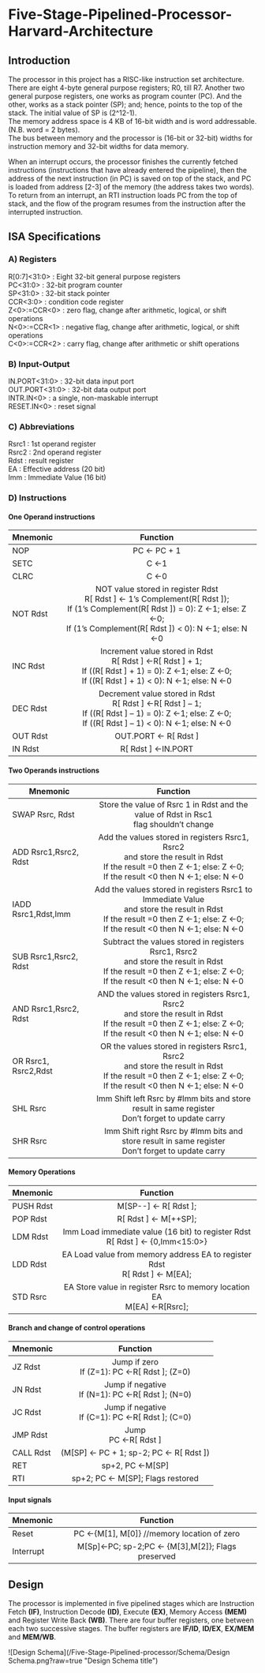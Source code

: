 # Five-Stage-Pipelined-Processor-Harvard-Architecture 
## Introduction
The processor in this project has a RISC-like instruction set architecture.  
There are eight 4-byte general purpose registers; R0, till R7. Another two general purpose registers, one works as program
counter (PC). And the other, works as a stack pointer (SP); and; hence, points to the top of the
stack. The initial value of SP is (2^12-1).   
The memory address space is 4 KB of 16-bit width and is word addressable. (N.B. word = 2 bytes).   
The bus between memory and the processor is (16-bit or 32-bit) widths for instruction memory and 32-bit widths for data memory.  

When an interrupt occurs, the processor finishes the currently fetched instructions (instructions that
have already entered the pipeline), then the address of the next instruction (in PC) is saved on top of
the stack, and PC is loaded from address [2-3] of the memory (the address takes two words). To
return from an interrupt, an RTI instruction loads PC from the top of stack, and the flow of the
program resumes from the instruction after the interrupted instruction.  

## ISA Specifications
### A) Registers
R[0:7]<31:0> : Eight 32-bit general purpose registers  
PC<31:0>     : 32-bit program counter  
SP<31:0>     : 32-bit stack pointer  
CCR<3:0>     : condition code register  
Z<0>:=CCR<0> : zero flag, change after arithmetic, logical, or shift operations  
N<0>:=CCR<1> : negative flag, change after arithmetic, logical, or shift operations  
C<0>:=CCR<2> : carry flag, change after arithmetic or shift operations  

### B) Input-Output
IN.PORT<31:0>  : 32-bit data input port  
OUT.PORT<31:0> : 32-bit data output port  
INTR.IN<0>     : a single, non-maskable interrupt  
RESET.IN<0>    : reset signal  

### C) Abbreviations
Rsrc1 : 1st operand register  
Rsrc2 : 2nd operand register   
Rdst  : result register  
EA    : Effective address (20 bit)  
Imm   : Immediate Value (16 bit)  

### D) Instructions

#### One Operand instructions

| Mnemonic      | Function      | 
| ------------- |:-------------:| 
| NOP           |  PC ← PC + 1  |  
| SETC          | C ←1      | 
| CLRC          | C ←0      | 
| NOT Rdst      | NOT value stored in register Rdst<br> R[ Rdst ] ← 1’s Complement(R[ Rdst ]);<br>If (1’s Complement(R[ Rdst ]) = 0): Z ←1; else: Z ←0;<br>  If (1’s Complement(R[ Rdst ]) < 0): N ←1; else: N ←0|   
| INC Rdst      | Increment value stored in Rdst<br> R[ Rdst ] ←R[ Rdst ] + 1;<br> If ((R[ Rdst ] + 1) = 0): Z ←1; else: Z ←0;<br> If ((R[ Rdst ] + 1) < 0): N ←1; else: N ←0|  
| DEC Rdst      | Decrement value stored in Rdst<br>R[ Rdst ] ←R[ Rdst ] – 1; <br>If ((R[ Rdst ] – 1) = 0): Z ←1; else: Z ←0;<br>If ((R[ Rdst ] – 1) < 0): N ←1; else: N ←0|  
| OUT Rdst      | OUT.PORT ← R[ Rdst ]| 
| IN Rdst       | R[ Rdst ] ←IN.PORT| 

#### Two Operands instructions

| Mnemonic      | Function      | 
| ------------- |:-------------:| 
| SWAP Rsrc, Rdst|  Store the value of Rsrc 1 in Rdst and the value of Rdst in Rsc1<br>flag shouldn’t change|  
| ADD Rsrc1,Rsrc2, Rdst| Add the values stored in registers Rsrc1, Rsrc2<br>and store the result in Rdst<br>If the result =0 then Z ←1; else: Z ←0;<br>If the result <0 then N ←1; else: N ←0| 
| IADD Rsrc1,Rdst,Imm| Add the values stored in registers Rsrc1 to Immediate Value<br>and store the result in Rdst<br>If the result =0 then Z ←1; else: Z ←0;<br>If the result <0 then N ←1; else: N ←0|  
| SUB Rsrc1,Rsrc2, Rdst| Subtract the values stored in registers Rsrc1, Rsrc2<br>and store the result in Rdst<br>If the result =0 then Z ←1; else: Z ←0;<br>If the result <0 then N ←1; else: N ←0|    
| AND Rsrc1,Rsrc2, Rdst| AND the values stored in registers Rsrc1, Rsrc2<br>and store the result in Rdst<br>If the result =0 then Z ←1; else: Z ←0;<br>If the result <0 then N ←1; else: N ←0|  
| OR Rsrc1, Rsrc2,Rdst| OR the values stored in registers Rsrc1, Rsrc2<br>and store the result in Rdst<br>If the result =0 then Z ←1; else: Z ←0;<br>If the result <0 then N ←1; else: N ←0|  
| SHL Rsrc      | Imm Shift left Rsrc by #Imm bits and store result in same register<br>Don’t forget to update carry| 
| SHR Rsrc      | Imm Shift right Rsrc by #Imm bits and store result in same register<br>Don’t forget to update carry| 

#### Memory Operations

| Mnemonic      | Function      | 
| ------------- |:-------------:| 
| PUSH Rdst|  M[SP--] ← R[ Rdst ];|  
| POP Rdst| R[ Rdst ] ← M[++SP];| 
| LDM Rdst| Imm Load immediate value (16 bit) to register Rdst<br> R[ Rdst ] ← {0,Imm<15:0>}|  
| LDD Rdst| EA Load value from memory address EA to register Rdst<br> R[ Rdst ] ← M[EA];|    
| STD Rsrc| EA Store value in register Rsrc to memory location EA<br> M[EA] ←R[Rsrc];|  

#### Branch and change of control operations

| Mnemonic      | Function      | 
| ------------- |:-------------:| 
| JZ Rdst|  Jump if zero<br>If (Z=1): PC ←R[ Rdst ]; (Z=0)|  
| JN Rdst| Jump if negative<br>If (N=1): PC ←R[ Rdst ]; (N=0)| 
| JC Rdst| Jump if negative<br> If (C=1): PC ←R[ Rdst ]; (C=0)|  
| JMP Rdst| Jump<br> PC ←R[ Rdst ]|    
| CALL Rdst| (M[SP] ← PC + 1; sp-2; PC ← R[ Rdst ])|  
| RET| sp+2, PC ←M[SP]|    
| RTI| sp+2; PC ← M[SP]; Flags restored|  

#### Input signals

| Mnemonic      | Function      | 
| ------------- |:-------------:| 
| Reset    |  PC ←{M[1], M[0]} //memory location of zero|  
| Interrupt| M[Sp]←PC; sp-2;PC ← {M[3],M[2]}; Flags preserved| 


## Design
The processor is implemented in five pipelined stages which are Instruction Fetch **(IF)**, Instruction Decode **(ID)**, Execute **(EX)**, Memory Access **(MEM)** and Register Write Back **(WB)**. There are four buffer registers, one between each two successive stages. The buffer registers are **IF/ID**, **ID/EX**,
**EX/MEM** and **MEM/WB**.

![Design Schema](/Five-Stage-Pipelined-processor/Schema/Design Schema.png?raw=true "Design Schema title")

